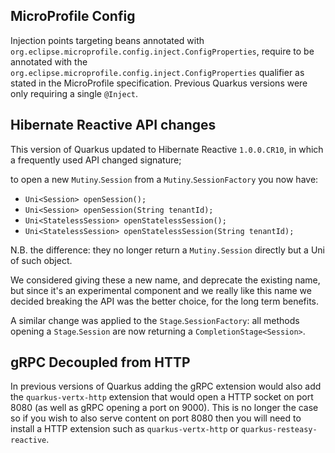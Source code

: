 ## MicroProfile Config

Injection points targeting beans annotated with `org.eclipse.microprofile.config.inject.ConfigProperties`, require to be annotated with the `org.eclipse.microprofile.config.inject.ConfigProperties` qualifier as stated in the MicroProfile specification. Previous Quarkus versions were only requiring a single `@Inject`. 

## Hibernate Reactive API changes

This version of Quarkus updated to Hibernate Reactive `1.0.0.CR10`, in which a frequently used API changed signature;

to open a new `Mutiny`.`Session` from a `Mutiny`.`SessionFactory` you now have:

* `Uni<Session> openSession();`
* `Uni<Session> openSession(String tenantId);`
* `Uni<StatelessSession> openStatelessSession();`
* `Uni<StatelessSession> openStatelessSession(String tenantId);`

N.B. the difference: they no longer return a `Mutiny.Session` directly but a Uni of such object.

We considered giving these a new name, and deprecate the existing name, but since it's an experimental component and we really like this name we decided breaking the API was the better choice, for the long term benefits.

A similar change was applied to the `Stage`.`SessionFactory`: all methods opening a `Stage`.`Session` are now returning a `CompletionStage<Session>`.

## gRPC Decoupled from HTTP

In previous versions of Quarkus adding the gRPC extension would also add the `quarkus-vertx-http` extension that would open a HTTP socket on port 8080 (as well as gRPC opening a port on 9000). This is no longer the case so if you wish to also serve content on port 8080 then you will need to install a HTTP extension such as `quarkus-vertx-http` or `quarkus-resteasy-reactive`.